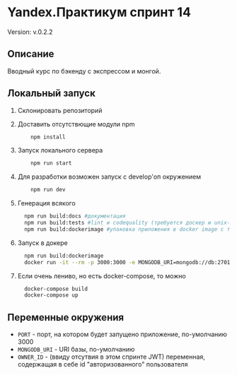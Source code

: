 # Yandex.Практикум спринт 14

Version: v.0.2.2

## Описание

Вводный курс по бэкенду с экспрессом и монгой.

## Локальный запуск

1. Склонировать репозиторий
2. Доставить отсутствющие модули npm

    ```bash
        npm install
    ```

3. Запуск локального сервера

    ```bash
        npm run start
    ```

4. Для разработки возможен запуск с develop'оп окружением

    ```bash
        npm run dev
    ```

5. Генерация всякого

    ```bash
      npm run build:docs #документация
      npm run build:tests #lint и codequality (требуется доскер и unix-подобная среда)
      npm run build:dockerimage #упаковка приложения в docker image с тэгом mesto-backend:latest
    ```

6. Запуск в докере

    ```bash
      npm run build:dockerimage
      docker run -it --rm -p 3000:3000 -e MONGODB_URI=mongodb://db:27017/mestodb mesto-backend:latest
    ```

7. Если очень лениво, но есть docker-compose, то можно

    ```bash
      docker-compose build
      docker-compose up
    ```

## Переменные окружения

* `PORT` - порт, на котором будет запущено приложение, по-умолчанию 3000
* `MONGODB_URI` - URI базы, по-умолчанию
* `OWNER_ID` - (ввиду отсутвия в этом спринте JWT) переменная, содержащая в себе id "авторизованного" пользователя
